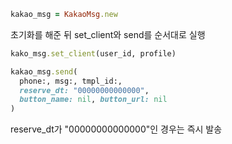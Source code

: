 ```ruby
kakao_msg = KakaoMsg.new
```
초기화를 해준 뒤
set_client와 send를 순서대로 실행
```ruby
kako_msg.set_client(user_id, profile)
```
```ruby
kakao_msg.send(
  phone:, msg:, tmpl_id:,
  reserve_dt: "00000000000000",
  button_name: nil, button_url: nil
)
```
reserve_dt가 "00000000000000"인 경우는 즉시 발송
